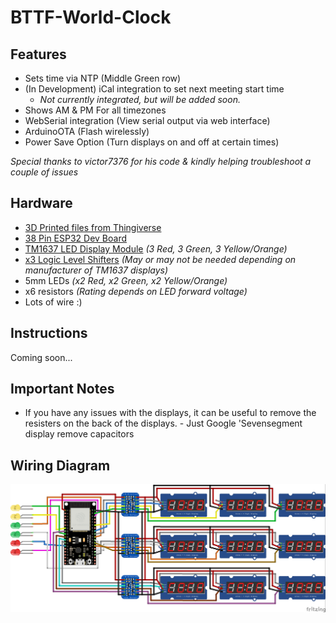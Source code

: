 # BTTF-World-Clock
## Features ##

* Sets time via NTP (Middle Green row)
* (In Development) iCal integration to set next meeting start time 
	* *Not currently integrated, but will be added soon.*
* Shows AM & PM For all timezones
* WebSerial integration (View serial output via web interface)
* ArduinoOTA (Flash wirelessly)
* Power Save Option (Turn displays on and off at certain times)

*Special thanks to victor7376 for his code & kindly helping troubleshoot a couple of issues* 

## Hardware ##
* [3D Printed files from Thingiverse](https://www.thingiverse.com/thing:2980120)
* [38 Pin ESP32 Dev Board](https://www.amazon.com/gp/product/B07QCP2451/ref=ppx_yo_dt_b_search_asin_title?ie=UTF8&psc=1)
* [TM1637 LED Display Module](https://www.aliexpress.com/item/1005002059351703.html?spm=a2g0o.order_list.0.0.21ef1802uFXY0P) *(3 Red, 3 Green, 3 Yellow/Orange)*
* [x3 Logic Level Shifters](https://www.amazon.com/gp/product/B07F7W91LC/ref=ppx_yo_dt_b_search_asin_title?ie=UTF8&psc=1) *(May or may not be needed depending on manufacturer of TM1637 displays)*
* 5mm LEDs *(x2 Red, x2 Green, x2 Yellow/Orange)*
* x6 resistors *(Rating depends on LED forward voltage)*
* Lots of wire :)

## Instructions ##
Coming soon...


## Important Notes ##
* If you have any issues with the displays, it can be useful to remove the resisters on the back of the displays. - Just Google 'Sevensegment display remove capacitors

## Wiring Diagram ##
![](https://github.com/BzowK/BTTF-World-Clock/blob/main/Examples/Wiring-if-no-displays.jpg)

